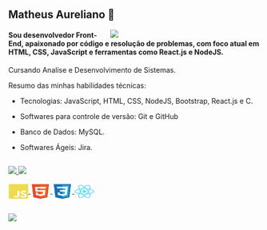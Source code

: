 ## Matheus Aureliano 👋


 <img align="right" src="https://raw.githubusercontent.com/gist/Matheus-Aureliano/708a3eedad8d07cdeb061fe926f2de8a/raw/570c7d0e0dbec69af1cf8cc55d8840c53fea40b0/dev.svg" width="300"/>
 


#### Sou desenvolvedor Front-End, apaixonado por código e resolução de problemas, com foco atual em HTML, CSS, JavaScript e ferramentas como React.js e NodeJS.

 Cursando Analise e Desenvolvimento de Sistemas.

Resumo das minhas habilidades técnicas: 

- Tecnologias: JavaScript, HTML, CSS, NodeJS, Bootstrap, React.js e C.

- Softwares para controle de versão: Git e GitHub 

- Banco de Dados: MySQL.

- Softwares Ágeis: Jira.

## 

<div>
  <a href="https://github.com/Matheus-Aureliano">
  <img height="180em" src="https://github-readme-stats.vercel.app/api?username=Matheus-Aureliano&show_icons=true&theme=tokyonight&include_all_commits=true&count_private=true"/>
  <img height="180em" src="https://github-readme-stats.vercel.app/api/top-langs/?username=Matheus-Aureliano&layout=compact&langs_count=7&theme=tokyonight"/>
</div>

  <div style="display: inline_block"><br>
  <img align="center" alt="Matheus-Js" height="30" width="40" src="https://raw.githubusercontent.com/devicons/devicon/master/icons/javascript/javascript-plain.svg">
  <img align="center" alt="Matheus-HTML" height="30" width="40" src="https://raw.githubusercontent.com/devicons/devicon/master/icons/html5/html5-original.svg">
  <img align="center" alt="Matheus-CSS" height="30" width="40" src="https://raw.githubusercontent.com/devicons/devicon/master/icons/css3/css3-original.svg">
  <img align="center" alt="Matheus-React" height="30" width="40" src="https://raw.githubusercontent.com/devicons/devicon/master/icons/react/react-original.svg">
</div>
  
  ##
  
  <div> 
   <a href="https://www.linkedin.com/in/matheus-rodrigues7/" target="_blank"><img src="https://img.shields.io/badge/-LinkedIn-%230077B5?style=for-the-badge&logo=linkedin&logoColor=white" target="_blank"></a> 

  </div>
<!--  ![Snake animation](https://github.com/Matheus-Aureliano/Matheus-Aureliano/blob/output/github-contribution-grid-snake.svg)
    --!>
  
